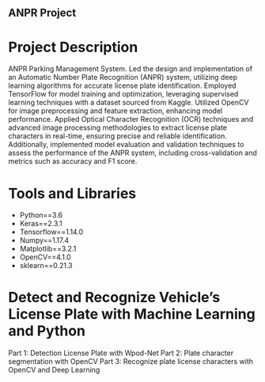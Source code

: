 ## ANPR Project
 
# Project Description 

ANPR Parking Management System. Led the design and implementation of an Automatic Number Plate Recognition (ANPR) system, utilizing deep learning algorithms for accurate
license plate identification. Employed TensorFlow for model training and optimization, leveraging supervised learning
techniques with a dataset sourced from Kaggle. Utilized OpenCV for image preprocessing and feature extraction,
enhancing model performance. Applied Optical Character Recognition (OCR) techniques and advanced image processing methodologies to extract license plate characters in real-time, ensuring precise and reliable identification.
Additionally, implemented model evaluation and validation techniques to assess the performance of the ANPR system, including cross-validation and metrics such as accuracy and F1 score.


# Tools and Libraries
- Python==3.6
- Keras==2.3.1
- Tensorflow==1.14.0
- Numpy==1.17.4
- Matplotlib==3.2.1
- OpenCV==4.1.0
- sklearn==0.21.3

# Detect and Recognize Vehicle’s License Plate with Machine Learning and Python 

Part 1: Detection License Plate with Wpod-Net
Part 2: Plate character segmentation with OpenCV
Part 3: Recognize plate license characters with OpenCV and Deep Learning
